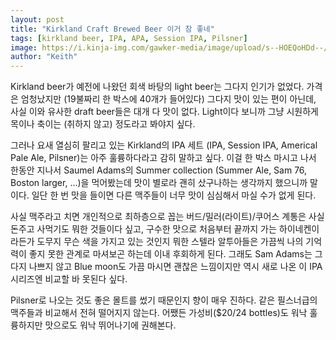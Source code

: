 ```yaml
---
layout: post
title: "Kirkland Craft Brewed Beer 이거 참 좋네"
tags: [kirkland beer, IPA, APA, Session IPA, Pilsner]
image: https://i.kinja-img.com/gawker-media/image/upload/s--HOEQoHDd--/c_scale,f_auto,fl_progressive,q_80,w_800/tno8tycrtvwpkfgzcdrd.jpg
author: "Keith"
---
```


Kirkland beer가 예전에 나왔던 회색 바탕의 light beer는 그다지 인기가 없었다. 가격은 엄청났지만 (19불짜리 한 박스에 40개가 들어있다) 그다지 맛이 있는 편이 아닌데, 사실 이와 유사한 draft beer들은 대개 다 맛이 없다. Light이다 보니까 그냥 시원하게 목이나 축이는 (취하지 않고) 정도라고 봐야지 싶다. 

그러나 요새 열심히 팔리고 있는 Kirkland의 IPA 세트 (IPA, Session IPA, Americal Pale Ale, Pilsner)는 아주 훌륭하다라고 감히 말하고 싶다. 이걸 한 박스 마시고 나서 한동안 지나서 Saumel Adams의 Summer collection (Summer Ale, Sam 76, Boston larger, ...)을 먹어봤는데 맛이 별로라 괜히 샀구나하는 생각까지 했으니까 말이다. 일단 한 번 맛을 들이면 다른 맥주들이 너무 맛이 심심해서 마실 수가 없게 된다.

사실 맥주라고 치면 개인적으로 최하층으로 꼽는 버드/밀러(라이트)/쿠어스 계통은 사실 돈주고 사먹기도 뭐한 것들이다 싶고, 구수한 맛으로 처음부터 끝까지 가는 하이네켄이라든가 도무지 무슨 색을 가지고 있는 것인지 뭐한 스텔라 알투아들은 가끔씩 나의 기억력이 좋지 못한 관계로 마셔보곤 하는데 이내 후회하게 된다. 그래도 Sam Adams는 그다지 나쁘지 않고 Blue moon도 가끔 마시면 괜찮은 느낌이지만 역시 새로 나온 이 IPA 시리즈엔 비교할 바 못된다 싶다.

Pilsner로 나오는 것도 좋은 몰트를 썼기 때문인지 향이 매우 진하다. 같은 필스너급의 맥주들과 비교해서 전혀 떨어지지 않는다. 어쨌든 가성비($20/24 bottles)도 워낙 훌륭하지만 맛으로도 워낙 뛰어나기에 권해본다. 